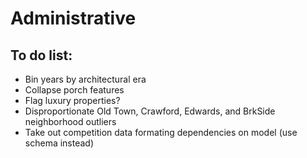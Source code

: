 # Administrative

## To do list:
* Bin years by architectural era
* Collapse porch features
* Flag luxury properties?
* Disproportionate Old Town, Crawford, Edwards, and BrkSide neighborhood outliers
* Take out competition data formating dependencies on model (use schema instead)
